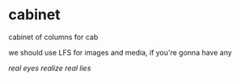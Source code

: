 # cabinet
cabinet of columns for cab

we should use LFS for images and media, if you're gonna have any

*real eyes realize real lies*
